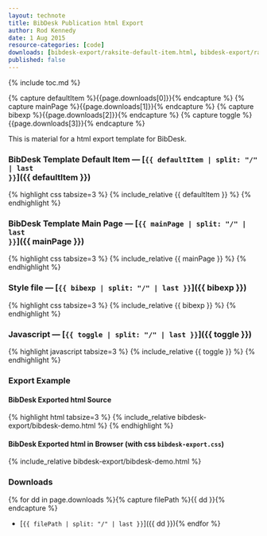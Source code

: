 ```yaml
---
layout: technote
title: BibDesk Publication html Export
author: Rod Kennedy
date: 1 Aug 2015
resource-categories: [code]
downloads: [bibdesk-export/raksite-default-item.html, bibdesk-export/raksite-main-page.html, bibdesk-export/bibdesk-export.css, bibdesk-export/toggle.js]
published: false
---
```


{% include toc.md %}

{% capture defaultItem %}{{page.downloads[0]}}{% endcapture %}
{% capture mainPage %}{{page.downloads[1]}}{% endcapture %}
{% capture bibexp %}{{page.downloads[2]}}{% endcapture %}
{% capture toggle %}{{page.downloads[3]}}{% endcapture %}

This is material for a html export template for BibDesk.

### BibDesk Template Default Item &mdash; [<code>{{ defaultItem | split: "/" | last }}</code>]({{ defaultItem }})

{% highlight css tabsize=3 %}
{% include_relative {{ defaultItem }} %}
{% endhighlight %}

### BibDesk Template Main Page &mdash; [<code>{{ mainPage | split: "/" | last }}</code>]({{ mainPage }})

{% highlight css tabsize=3 %}
{% include_relative {{ mainPage }} %}
{% endhighlight %}

### Style file &mdash; [<code>{{ bibexp | split: "/" | last }}</code>]({{ bibexp }})

{% highlight css tabsize=3 %}
{% include_relative {{ bibexp }} %}
{% endhighlight %}

### Javascript &mdash; [<code>{{ toggle | split: "/" | last }}</code>]({{ toggle }})

{% highlight javascript tabsize=3 %}
{% include_relative {{ toggle }} %}
{% endhighlight %}

### Export Example

#### BibDesk Exported html Source

{% highlight html tabsize=3 %}
{% include_relative bibdesk-export/bibdesk-demo.html %}
{% endhighlight %}

#### BibDesk Exported html in Browser (with css <code>bibdesk-export.css</code>)

{% include_relative bibdesk-export/bibdesk-demo.html %}

### Downloads

{% for dd in page.downloads %}{% capture filePath %}{{ dd }}{% endcapture %}
- [<code>{{ filePath | split: "/" | last }}</code>]({{ dd }}){% endfor %}
